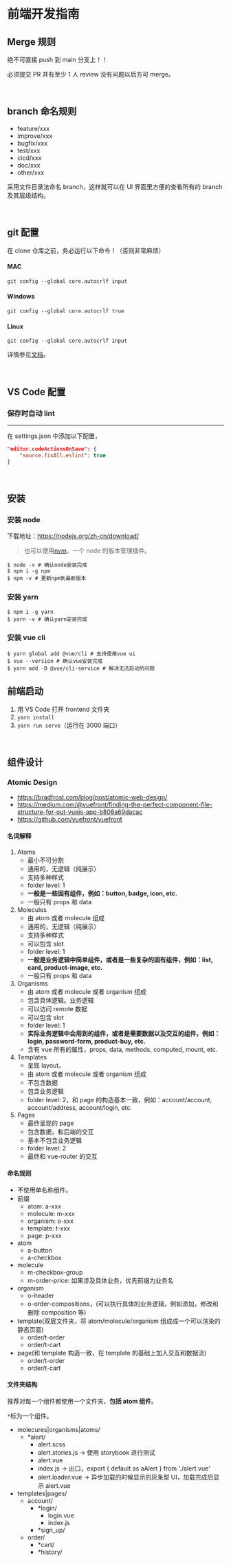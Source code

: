 # 前端开发指南

## Merge 规则

绝不可直接 push 到 main 分支上！！

必须提交 PR 并有至少 1 人 review 没有问题以后方可 merge。

<br>

## branch 命名规则

- feature/xxx
- improve/xxx
- bugfix/xxx
- test/xxx
- cicd/xxx
- doc/xxx
- other/xxx

采用文件目录法命名 branch，这样就可以在 UI 界面里方便的查看所有的 branch 及其层级结构。

<br>

## git 配置

在 clone 仓库之前，务必运行以下命令！（否则非常麻烦）

#### MAC

```shell
git config --global core.autocrlf input
```

#### Windows

```shell
git config --global core.autocrlf true
```

#### Linux

```shell
git config --global core.autocrlf input
```

详情参见[文档](https://docs.github.com/en/github/getting-started-with-github/configuring-git-to-handle-line-endings)。

<br>

## VS Code 配置

### 保存时自动 lint

---

在 settings.json 中添加以下配置，

```json
"editor.codeActionsOnSave": {
    "source.fixAll.eslint": true
}
```

<br>

## 安装

### 安装 node

下载地址：https://nodejs.org/zh-cn/download/

> 也可以使用[nvm](https://github.com/coreybutler/nvm-windows)，一个 node 的版本管理插件。

```shell
$ node -v # 确认node安装完成
$ npm i -g npm
$ npm -v # 更新npm到最新版本
```

### 安装 yarn

```shell
$ npm i -g yarn
$ yarn -v # 确认yarn安装完成
```

### 安装 vue cli

```shell
$ yarn global add @vue/cli # 支持使用vue ui
$ vue --version # 确认vue安装完成
$ yarn add -D @vue/cli-service # 解决无法启动的问题
```

## 前端启动

1. 用 VS Code 打开 frontend 文件夹
2. `yarn install`
3. `yarn run serve`（运行在 3000 端口）

<br>

## 组件设计

### Atomic Design

- <https://bradfrost.com/blog/post/atomic-web-design/>
- <https://medium.com/@vuefront/finding-the-perfect-component-file-structure-for-out-vuejs-app-b808a69dacac>
- <https://github.com/vuefront/vuefront>

#### 名词解释

1. Atoms
   - 最小不可分割
   - 通用的，无逻辑（纯展示）
   - 支持多种样式
   - folder level: 1
   - **一般是一些固有组件，例如：button, badge, icon, etc.**
   - 一般只有 props 和 data
2. Molecules
   - 由 atom 或者 molecule 组成
   - 通用的，无逻辑（纯展示）
   - 支持多种样式
   - 可以包含 slot
   - folder level: 1
   - **一般是业务逻辑中简单组件，或者是一些复杂的固有组件，例如：list, card, product-image, etc.**
   - 一般只有 props 和 data
3. Organisms
   - 由 atom 或者 molecule 或者 organism 组成
   - 包含具体逻辑。业务逻辑
   - 可以访问 remote 数据
   - 可以包含 slot
   - folder level: 1
   - **实际业务逻辑中会用到的组件，或者是需要数据以及交互的组件，例如：login, password-form, product-buy, etc.**
   - 含有 vue 所有的属性，props, data, methods, computed, mount, etc.
4. Templates
   - 呈现 layout。
   - 由 atom 或者 molecule 或者 organism 组成
   - 不包含数据
   - 包含业务逻辑
   - folder level: 2，和 page 的构造基本一致，例如：account/account, account/address, account/login, etc.
5. Pages
   - 最终呈现的 page
   - 包含数据，和后端的交互
   - 基本不包含业务逻辑
   - folder level: 2
   - 最终和 vue-router 的交互

#### 命名规则

- 不使用单名称组件。
- 前缀
  - atom: a-xxx
  - molecule: m-xxx
  - organism: o-xxx
  - template: t-xxx
  - page: p-xxx
- atom
  - a-button
  - a-checkbox
- molecule
  - m-checkbox-group
  - m-order-price: 如果涉及具体业务，优先前缀为业务名
- organism
  - o-header
  - o-order-compositions，(可以执行具体的业务逻辑，例如添加，修改和删除 composition 等)
- template(双层文件夹，将 atom/molecule/organism 组成成一个可以渲染的静态页面)
  - order/t-order
  - order/t-cart
- page(和 template 构造一致，在 template 的基础上加入交互和数据流)
  - order/t-order
  - order/t-cart

#### 文件夹结构

推荐对每一个组件都使用一个文件夹，**包括 atom 组件**。

`*`标为一个组件。

- molecures|organisms|atoms/
  - \*alert/
    - alert.scss
    - alert.stories.js -> 使用 storybook 进行测试
    - alert.vue
    - index.js -> 出口，export { default as aAlert } from './alert.vue'
    - alert.loader.vue -> 异步加载的时候显示的灰条型 UI，加载完成后显示 alert.vue
- templates|pages/
  - account/
    - \*login/
      - login.vue
      - index.js
    - \*sign_up/
  - order/
    - \*cart/
    - \*history/
